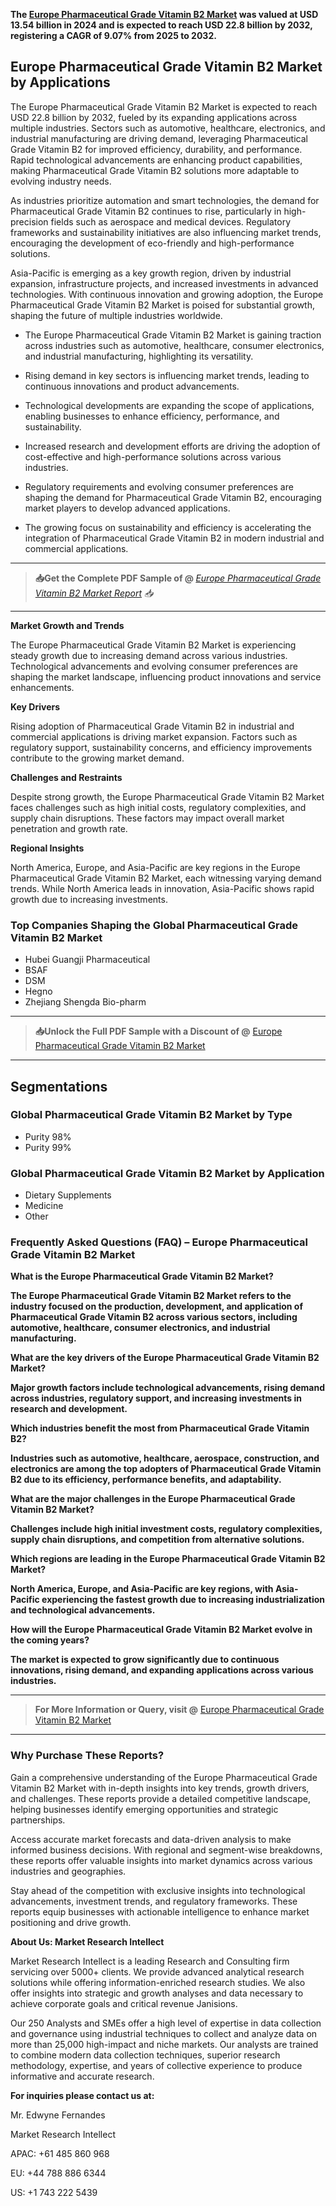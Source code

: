 <p><strong>The <a href="https://www.marketresearchintellect.com/download-sample/?rid=1069266&amp;utm_source=Pulse-April-Europe&amp;utm_medium=852">Europe Pharmaceutical Grade Vitamin B2 Market</a> was valued at USD 13.54 billion in 2024 and is expected to reach USD 22.8 billion by 2032, registering a CAGR of 9.07% from 2025 to 2032.</strong></p><h2>Europe Pharmaceutical Grade Vitamin B2 Market by Applications&nbsp;</h2><p><p>The Europe Pharmaceutical Grade Vitamin B2 Market is expected to reach USD 22.8 billion by 2032, fueled by its expanding applications across multiple industries. Sectors such as automotive, healthcare, electronics, and industrial manufacturing are driving demand, leveraging Pharmaceutical Grade Vitamin B2 for improved efficiency, durability, and performance. Rapid technological advancements are enhancing product capabilities, making Pharmaceutical Grade Vitamin B2 solutions more adaptable to evolving industry needs.</p><p>As industries prioritize automation and smart technologies, the demand for Pharmaceutical Grade Vitamin B2 continues to rise, particularly in high-precision fields such as aerospace and medical devices. Regulatory frameworks and sustainability initiatives are also influencing market trends, encouraging the development of eco-friendly and high-performance solutions.</p><p>Asia-Pacific is emerging as a key growth region, driven by industrial expansion, infrastructure projects, and increased investments in advanced technologies. With continuous innovation and growing adoption, the Europe Pharmaceutical Grade Vitamin B2 Market is poised for substantial growth, shaping the future of multiple industries worldwide.</p></p><ul><li><p>The Europe Pharmaceutical Grade Vitamin B2 Market is gaining traction across industries such as automotive, healthcare, consumer electronics, and industrial manufacturing, highlighting its versatility.</p></li><li><p>Rising demand in key sectors is influencing market trends, leading to continuous innovations and product advancements.</p></li><li><p>Technological developments are expanding the scope of applications, enabling businesses to enhance efficiency, performance, and sustainability.</p></li><li><p>Increased research and development efforts are driving the adoption of cost-effective and high-performance solutions across various industries.</p></li><li><p>Regulatory requirements and evolving consumer preferences are shaping the demand for Pharmaceutical Grade Vitamin B2, encouraging market players to develop advanced applications.</p></li><li><p>The growing focus on sustainability and efficiency is accelerating the integration of Pharmaceutical Grade Vitamin B2 in modern industrial and commercial applications.</p></li></ul><hr /><blockquote><p><strong><span class="font-[700]">📥Get the Complete PDF Sample of @ </span></strong><em><span class="font-[700]"><a href="https://www.marketresearchintellect.com/download-sample/?rid=1069266&amp;utm_source=Pulse-April-Europe&amp;utm_medium=852" target="_blank" data-tracking-control-name="article-ssr-frontend-pulse_little-text-block" data-tracking-will-navigate="" data-test-link="">Europe Pharmaceutical Grade Vitamin B2 Market Report</a>&nbsp;📥</span></em></p></blockquote><hr /><p class="" data-start="77" data-end="360"><strong data-start="77" data-end="105">Market Growth and Trends</strong></p><p class="" data-start="77" data-end="360">The Europe Pharmaceutical Grade Vitamin B2 Market is experiencing steady growth due to increasing demand across various industries. Technological advancements and evolving consumer preferences are shaping the market landscape, influencing product innovations and service enhancements.</p><p class="" data-start="362" data-end="606"><strong data-start="362" data-end="377">Key Drivers</strong></p><p class="" data-start="362" data-end="606">Rising adoption of Pharmaceutical Grade Vitamin B2 in industrial and commercial applications is driving market expansion. Factors such as regulatory support, sustainability concerns, and efficiency improvements contribute to the growing market demand.</p><p class="" data-start="608" data-end="849"><strong data-start="608" data-end="637">Challenges and Restraints</strong></p><p class="" data-start="608" data-end="849">Despite strong growth, the Europe Pharmaceutical Grade Vitamin B2 Market faces challenges such as high initial costs, regulatory complexities, and supply chain disruptions. These factors may impact overall market penetration and growth rate.</p><p class="" data-start="851" data-end="1095"><strong data-start="851" data-end="872">Regional Insights</strong></p><p class="" data-start="851" data-end="1095">North America, Europe, and Asia-Pacific are key regions in the Europe Pharmaceutical Grade Vitamin B2 Market, each witnessing varying demand trends. While North America leads in innovation, Asia-Pacific shows rapid growth due to increasing investments.</p><p><h3>Top Companies Shaping the Global Pharmaceutical Grade Vitamin B2 Market </h3><ul><li>Hubei Guangji Pharmaceutical</li><li>BSAF</li><li>DSM</li><li>Hegno</li><li>Zhejiang Shengda Bio-pharm</li></ul></p><hr /><blockquote><p><strong>📥Unlock the Full PDF Sample with a Discount of @</strong> <a href="https://www.marketresearchintellect.com/ask-for-discount/?rid=1069266&amp;utm_source=Pulse-April-Europe&amp;utm_medium=852">Europe Pharmaceutical Grade Vitamin B2 Market</a></p></blockquote><hr /><p><h2>Segmentations</h2><h3>Global Pharmaceutical Grade Vitamin B2 Market by Type</h3><ul><li>Purity 98%</li><li>Purity 99%</li></ul><h3>Global Pharmaceutical Grade Vitamin B2 Market by Application</h3><ul><li>Dietary Supplements</li><li>Medicine</li><li>Other</li></ul></p><h3><strong>Frequently Asked Questions (FAQ) &ndash; Europe Pharmaceutical Grade Vitamin B2 Market</strong></h3><p><strong>What is the Europe Pharmaceutical Grade Vitamin B2 Market?</strong></p><p><strong>The Europe Pharmaceutical Grade Vitamin B2 Market refers to the industry focused on the production, development, and application of Pharmaceutical Grade Vitamin B2 across various sectors, including automotive, healthcare, consumer electronics, and industrial manufacturing.</strong></p><p><strong>What are the key drivers of the Europe Pharmaceutical Grade Vitamin B2 Market?</strong></p><p><strong>Major growth factors include technological advancements, rising demand across industries, regulatory support, and increasing investments in research and development.</strong></p><p><strong>Which industries benefit the most from Pharmaceutical Grade Vitamin B2?</strong></p><p><strong>Industries such as automotive, healthcare, aerospace, construction, and electronics are among the top adopters of Pharmaceutical Grade Vitamin B2 due to its efficiency, performance benefits, and adaptability.</strong></p><p><strong>What are the major challenges in the Europe Pharmaceutical Grade Vitamin B2 Market?</strong></p><p><strong>Challenges include high initial investment costs, regulatory complexities, supply chain disruptions, and competition from alternative solutions.</strong></p><p><strong>Which regions are leading in the Europe Pharmaceutical Grade Vitamin B2 Market?</strong></p><p><strong>North America, Europe, and Asia-Pacific are key regions, with Asia-Pacific experiencing the fastest growth due to increasing industrialization and technological advancements.</strong></p><p><strong>How will the Europe Pharmaceutical Grade Vitamin B2 Market evolve in the coming years?</strong></p><p><strong>The market is expected to grow significantly due to continuous innovations, rising demand, and expanding applications across various industries.</strong></p><hr /><blockquote><p><span class="font-[700]"><strong>For More Information or Query, visit&nbsp;@</strong>&nbsp;</span><span class="font-[700]"><a href="https://www.marketresearchintellect.com/product/pharmaceutical-grade-vitamin-b2-market/?utm_source=Linkedin&utm_medium=852" target="_blank" data-tracking-control-name="article-ssr-frontend-pulse_little-text-block" data-tracking-will-navigate="" data-test-link="">Europe Pharmaceutical Grade Vitamin B2 Market</a></span></p></blockquote><hr /><h3><strong data-start="0" data-end="31">Why Purchase These Reports?</strong></h3><p class="" data-start="35" data-end="297">Gain a comprehensive understanding of the Europe Pharmaceutical Grade Vitamin B2 Market with in-depth insights into key trends, growth drivers, and challenges. These reports provide a detailed competitive landscape, helping businesses identify emerging opportunities and strategic partnerships.</p><p class="" data-start="299" data-end="540">Access accurate market forecasts and data-driven analysis to make informed business decisions. With regional and segment-wise breakdowns, these reports offer valuable insights into market dynamics across various industries and geographies.</p><p class="" data-start="542" data-end="784">Stay ahead of the competition with exclusive insights into technological advancements, investment trends, and regulatory frameworks. These reports equip businesses with actionable intelligence to enhance market positioning and drive growth.</p><p><strong><span class="font-[700]">About Us: Market Research Intellect</span></strong></p><p><span class="">Market Research Intellect is a leading Research and Consulting firm servicing over 5000+ clients. We provide advanced analytical research solutions while offering information-enriched research studies.&nbsp;</span>We also offer insights into strategic and growth analyses and data necessary to achieve corporate goals and critical revenue Janisions.</p><p><span class="">Our 250 Analysts and SMEs offer a high level of expertise in data collection and governance using industrial techniques to collect and analyze data on more than 25,000 high-impact and niche markets. Our analysts are trained to combine modern data collection techniques, superior research methodology, expertise, and years of collective experience to produce informative and accurate research.</span></p><p><strong>For inquiries please contact us at:</strong></p><p>Mr. Edwyne Fernandes</p><p>Market Research Intellect</p><p>APAC: +61 485 860 968</p><p>EU: +44 788 886 6344</p><p>US: +1 743 222 5439</p>